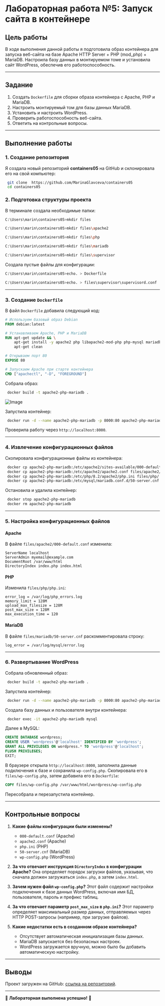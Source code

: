 # Лабораторная работа №5: Запуск сайта в контейнере

## Цель работы

В ходе выполнения данной работы я подготовила образ контейнера для запуска веб-сайта на базе Apache HTTP Server + PHP (mod_php) + MariaDB. Настроила базу данных в монтируемом томе и установила сайт WordPress, обеспечив его работоспособность.

---

## Задание

1. Создать `Dockerfile` для сборки образа контейнера с Apache, PHP и MariaDB.
2. Настроить монтируемый том для базы данных MariaDB.
3. Установить и настроить WordPress.
4. Проверить работоспособность веб-сайта.
5. Ответить на контрольные вопросы.

---

## Выполнение работы

### **1. Создание репозитория**
Я создала новый репозиторий **containers05** на GitHub и склонировала его на свой компьютер:
```sh
 git clone  https://github.com/MarinaGlavceva/containers05
 cd containers05
```

### **2. Подготовка структуры проекта**
В терминале создала необходимые папки:
```sh
C:\Users\marin\containers05>mkdir files

C:\Users\marin\containers05>mkdir files\apache2

C:\Users\marin\containers05>mkdir files\php

C:\Users\marin\containers05>mkdir files\mariadb

C:\Users\marin\containers05>mkdir files\supervisor
```

Создала пустые файлы для конфигурации:
```sh
C:\Users\marin\containers05>echo. > Dockerfile

C:\Users\marin\containers05>echo. > files\supervisor\supervisord.conf
```

---

### **3. Создание `Dockerfile`**
В файл `Dockerfile` добавила следующий код:
```dockerfile
# Используем базовый образ Debian
FROM debian:latest

# Устанавливаем Apache, PHP и MariaDB
RUN apt-get update && \
    apt-get install -y apache2 php libapache2-mod-php php-mysql mariadb-server && \
    apt-get clean

# Открываем порт 80
EXPOSE 80

# Запускаем Apache при старте контейнера
CMD ["apachectl", "-D", "FOREGROUND"]
```

Собрала образ:
```sh
 docker build -t apache2-php-mariadb .
```
![Image](https://github.com/user-attachments/assets/dc5c911e-4754-423c-9991-e3522e876fad)

Запустила контейнер:
```sh
 docker run -d --name apache2-php-mariadb -p 8000:80 apache2-php-mariadb
```

Проверила работу через `http://localhost:8000`.

---

### **4. Извлечение конфигурационных файлов**
Скопировала конфигурационные файлы из контейнера:
```sh
 docker cp apache2-php-mariadb:/etc/apache2/sites-available/000-default.conf files/apache2/
 docker cp apache2-php-mariadb:/etc/apache2/apache2.conf files/apache2/
 docker cp apache2-php-mariadb:/etc/php/8.2/apache2/php.ini files/php/
 docker cp apache2-php-mariadb:/etc/mysql/mariadb.conf.d/50-server.cnf files/mariadb/
```
Остановила и удалила контейнер:
```sh
 docker stop apache2-php-mariadb
 docker rm apache2-php-mariadb
```

---

### **5. Настройка конфигурационных файлов**

#### **Apache**
В файле `files/apache2/000-default.conf` изменила:
```plaintext
ServerName localhost
ServerAdmin myemail@example.com
DocumentRoot /var/www/html
DirectoryIndex index.php index.html
```

#### **PHP**
Изменила `files/php/php.ini`:
```plaintext
error_log = /var/log/php_errors.log
memory_limit = 128M
upload_max_filesize = 128M
post_max_size = 128M
max_execution_time = 120
```

#### **MariaDB**
В файле `files/mariadb/50-server.cnf` раскомментировала строку:
```plaintext
log_error = /var/log/mysql/error.log
```

---

### **6. Развертывание WordPress**
Собрала обновленный образ:
```sh
 docker build -t apache2-php-mariadb .
```

Запустила контейнер:
```sh
 docker run -d --name apache2-php-mariadb -p 8000:80 apache2-php-mariadb
```

Создала базу данных и пользователя внутри контейнера:
```sh
 docker exec -it apache2-php-mariadb mysql
```
Далее в MySQL:
```sql
CREATE DATABASE wordpress;
CREATE USER 'wordpress'@'localhost' IDENTIFIED BY 'wordpress';
GRANT ALL PRIVILEGES ON wordpress.* TO 'wordpress'@'localhost';
FLUSH PRIVILEGES;
EXIT;
```

В браузере открыла `http://localhost:8000`, заполнила данные подключения к базе и сохранила `wp-config.php`. Скопировала его в `files/wp-config.php`, затем добавила его в `Dockerfile`:
```dockerfile
COPY files/wp-config.php /var/www/html/wordpress/wp-config.php
```
Пересобрала и перезапустила контейнер.

---

## Контрольные вопросы

1. **Какие файлы конфигурации были изменены?**
   - `000-default.conf` (Apache)
   - `apache2.conf` (Apache)
   - `php.ini` (PHP)
   - `50-server.cnf` (MariaDB)
   - `wp-config.php` (WordPress)

2. **За что отвечает инструкция `DirectoryIndex` в конфигурации Apache?**
   Она определяет порядок загрузки файлов, указывая, что сначала должен загружаться `index.php`, а затем `index.html`.

3. **Зачем нужен файл `wp-config.php`?**
   Этот файл содержит настройки подключения к базе данных WordPress, включая имя БД, пользователя, пароль и префикс таблиц.

4. **За что отвечает параметр `post_max_size` в `php.ini`?**
   Этот параметр определяет максимальный размер данных, отправляемых через HTTP POST-запросы (например, при загрузке файлов).

5. **Какие недостатки есть в созданном образе контейнера?**
   - Отсутствует автоматическая инициализация базы данных.
   - MariaDB запускается без безопасных настроек.
   - WordPress загружается вручную, можно было бы добавить автоматическую настройку.

---

## Выводы
Проект загружен на GitHub: [ссылка на репозиторий](https://github.com/мой_логин/containers05).

---

🎯 **Лабораторная выполнена успешно!** 🚀

